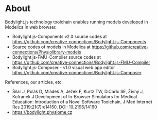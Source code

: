 # About

Bodylight.js technology toolchain enables running models developed in Modelica
in web browser.

  * Bodylight.js-Components v2.0 source codes at https://github.com/creative-connections/Bodylight.js-Components
  * Source codes of models in Modelica at https://github.com/creative-connections/Physiolibrary-models 
  * Bodylight.js-FMU-Compiler source codes at https://github.com/creative-connections/Bodylight.js-FMU-Compiler
  * Bodylight.js-Composer - v1.0 visual web app editor https://github.com/creative-connections/Bodylight.js-Composer
  
References, our articles, etc.
  * Šilar J, Polák D, Mládek A, Ježek F, Kurtz TW, DiCarlo SE, Živný J, Kofranek J Development of In-Browser Simulators for Medical Education: Introduction of a Novel Software Toolchain, J Med Internet Res 2019;21(7):e14160, [DOI: 10.2196/14160](http://dx.doi.org/10.2196/14160)
  * https://bodylight.physiome.cz  

